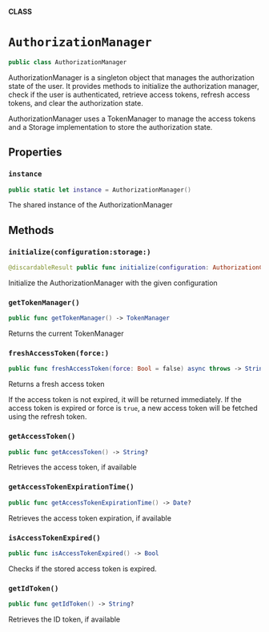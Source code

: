 **CLASS**

# `AuthorizationManager`

```swift
public class AuthorizationManager
```

AuthorizationManager is a singleton object that manages the authorization state of the user.
It provides methods to initialize the authorization manager, check if the user is authenticated,
retrieve access tokens, refresh access tokens, and clear the authorization state.

AuthorizationManager uses a TokenManager to manage the access tokens and a Storage implementation
to store the authorization state.

## Properties
### `instance`

```swift
public static let instance = AuthorizationManager()
```

The shared instance of the AuthorizationManager

## Methods
### `initialize(configuration:storage:)`

```swift
@discardableResult public func initialize(configuration: AuthorizationConfiguration, storage: Storage? = nil) -> Self
```

Initialize the AuthorizationManager with the given configuration

### `getTokenManager()`

```swift
public func getTokenManager() -> TokenManager
```

Returns the current TokenManager

### `freshAccessToken(force:)`

```swift
public func freshAccessToken(force: Bool = false) async throws -> String?
```

Returns a fresh access token

If the access token is not expired, it will be returned immediately.
If the access token is expired or force is `true`, a new access token will be fetched using the refresh token.

### `getAccessToken()`

```swift
public func getAccessToken() -> String?
```

Retrieves the access token, if available

### `getAccessTokenExpirationTime()`

```swift
public func getAccessTokenExpirationTime() -> Date?
```

Retrieves the access token expiration, if available

### `isAccessTokenExpired()`

```swift
public func isAccessTokenExpired() -> Bool
```

Checks if the stored access token is expired.

### `getIdToken()`

```swift
public func getIdToken() -> String?
```

Retrieves the ID token, if available
